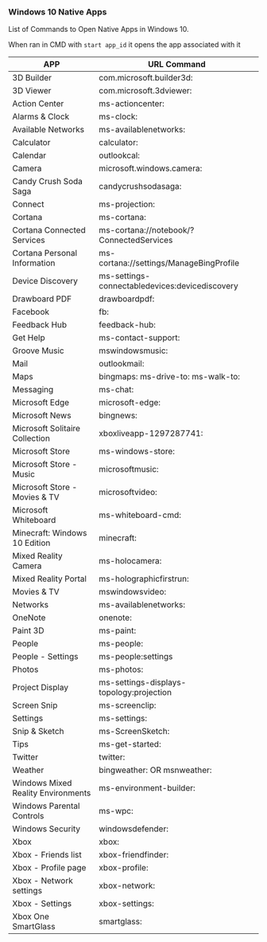 ### Windows 10 Native Apps

List of Commands to Open Native Apps in Windows 10.

When ran in CMD with `start app_id` it opens the app associated with it

| APP                                | URL Command                                    |
|------------------------------------|------------------------------------------------|
| 3D Builder                         | com.microsoft.builder3d:                       |
| 3D Viewer                          | com.microsoft.3dviewer:                        |
| Action Center                      | ms-actioncenter:                               |
| Alarms & Clock                     | ms-clock:                                      |
| Available Networks                 | ms-availablenetworks:                          |
| Calculator                         | calculator:                                    |
| Calendar                           | outlookcal:                                    |
| Camera                             | microsoft.windows.camera:                      |
| Candy Crush Soda Saga              | candycrushsodasaga:                            |
| Connect                            | ms-projection:                                 |
| Cortana                            | ms-cortana:                                    |
| Cortana Connected Services         | ms-cortana://notebook/?ConnectedServices       |
| Cortana Personal Information       | ms-cortana://settings/ManageBingProfile        |
| Device Discovery                   | ms-settings-connectabledevices:devicediscovery |
| Drawboard PDF                      | drawboardpdf:                                  |
| Facebook                           | fb:                                            |
| Feedback Hub                       | feedback-hub:                                  |
| Get Help                           | ms-contact-support:                            |
| Groove Music                       | mswindowsmusic:                                |
| Mail                               | outlookmail:                                   |
| Maps                               | bingmaps: ms-drive-to: ms-walk-to:             |
| Messaging                          | ms-chat:                                       |
| Microsoft Edge                     | microsoft-edge:                                |
| Microsoft News                     | bingnews:                                      |
| Microsoft Solitaire Collection     | xboxliveapp-1297287741:                        |
| Microsoft Store                    | ms-windows-store:                              |
| Microsoft Store - Music            | microsoftmusic:                                |
| Microsoft Store - Movies & TV      | microsoftvideo:                                |
| Microsoft Whiteboard               | ms-whiteboard-cmd:                             |
| Minecraft: Windows 10 Edition      | minecraft:                                     |
| Mixed Reality Camera               | ms-holocamera:                                 |
| Mixed Reality Portal               | ms-holographicfirstrun:                        |
| Movies & TV                        | mswindowsvideo:                                |
| Networks                           | ms-availablenetworks:                          |
| OneNote                            | onenote:                                       |
| Paint 3D                           | ms-paint:                                      |
| People                             | ms-people:                                     |
| People - Settings                  | ms-people:settings                             |
| Photos                             | ms-photos:                                     |
| Project Display                    | ms-settings-displays-topology:projection       |
| Screen Snip                        | ms-screenclip:                                 |
| Settings                           | ms-settings:                                   |
| Snip & Sketch                      | ms-ScreenSketch:                               |
| Tips                               | ms-get-started:                                |
| Twitter                            | twitter:                                       |
| Weather                            | bingweather: OR msnweather:                    |
| Windows Mixed Reality Environments | ms-environment-builder:                        |
| Windows Parental Controls          | ms-wpc:                                        |
| Windows Security                   | windowsdefender:                               |
| Xbox                               | xbox:                                          |
| Xbox - Friends list                | xbox-friendfinder:                             |
| Xbox - Profile page                | xbox-profile:                                  |
| Xbox - Network settings            | xbox-network:                                  |
| Xbox - Settings                    | xbox-settings:                                 |
| Xbox One SmartGlass                | smartglass:                                    |